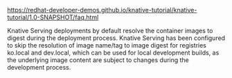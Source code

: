https://redhat-developer-demos.github.io/knative-tutorial/knative-tutorial/1.0-SNAPSHOT/faq.html

Knative Serving deployments by default resolve the container images to digest during the deployment process. Knative Serving has been configured to skip the resolution of image name/tag to image digest for registries ko.local and dev.local, which can be used for local development builds, as the underlying image content are subject to changes during the development process.